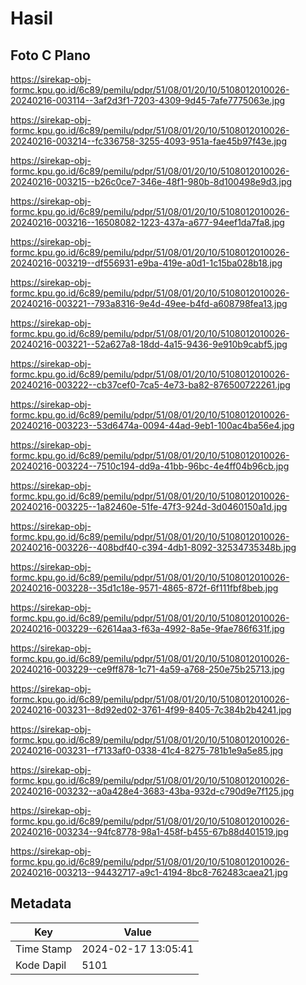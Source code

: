 # Hasil

## Foto C Plano

https://sirekap-obj-formc.kpu.go.id/6c89/pemilu/pdpr/51/08/01/20/10/5108012010026-20240216-003114--3af2d3f1-7203-4309-9d45-7afe7775063e.jpg

https://sirekap-obj-formc.kpu.go.id/6c89/pemilu/pdpr/51/08/01/20/10/5108012010026-20240216-003214--fc336758-3255-4093-951a-fae45b97f43e.jpg

https://sirekap-obj-formc.kpu.go.id/6c89/pemilu/pdpr/51/08/01/20/10/5108012010026-20240216-003215--b26c0ce7-346e-48f1-980b-8d100498e9d3.jpg

https://sirekap-obj-formc.kpu.go.id/6c89/pemilu/pdpr/51/08/01/20/10/5108012010026-20240216-003216--16508082-1223-437a-a677-94eef1da7fa8.jpg

https://sirekap-obj-formc.kpu.go.id/6c89/pemilu/pdpr/51/08/01/20/10/5108012010026-20240216-003219--df556931-e9ba-419e-a0d1-1c15ba028b18.jpg

https://sirekap-obj-formc.kpu.go.id/6c89/pemilu/pdpr/51/08/01/20/10/5108012010026-20240216-003221--793a8316-9e4d-49ee-b4fd-a608798fea13.jpg

https://sirekap-obj-formc.kpu.go.id/6c89/pemilu/pdpr/51/08/01/20/10/5108012010026-20240216-003221--52a627a8-18dd-4a15-9436-9e910b9cabf5.jpg

https://sirekap-obj-formc.kpu.go.id/6c89/pemilu/pdpr/51/08/01/20/10/5108012010026-20240216-003222--cb37cef0-7ca5-4e73-ba82-876500722261.jpg

https://sirekap-obj-formc.kpu.go.id/6c89/pemilu/pdpr/51/08/01/20/10/5108012010026-20240216-003223--53d6474a-0094-44ad-9eb1-100ac4ba56e4.jpg

https://sirekap-obj-formc.kpu.go.id/6c89/pemilu/pdpr/51/08/01/20/10/5108012010026-20240216-003224--7510c194-dd9a-41bb-96bc-4e4ff04b96cb.jpg

https://sirekap-obj-formc.kpu.go.id/6c89/pemilu/pdpr/51/08/01/20/10/5108012010026-20240216-003225--1a82460e-51fe-47f3-924d-3d0460150a1d.jpg

https://sirekap-obj-formc.kpu.go.id/6c89/pemilu/pdpr/51/08/01/20/10/5108012010026-20240216-003226--408bdf40-c394-4db1-8092-32534735348b.jpg

https://sirekap-obj-formc.kpu.go.id/6c89/pemilu/pdpr/51/08/01/20/10/5108012010026-20240216-003228--35d1c18e-9571-4865-872f-6f111fbf8beb.jpg

https://sirekap-obj-formc.kpu.go.id/6c89/pemilu/pdpr/51/08/01/20/10/5108012010026-20240216-003229--62614aa3-f63a-4992-8a5e-9fae786f631f.jpg

https://sirekap-obj-formc.kpu.go.id/6c89/pemilu/pdpr/51/08/01/20/10/5108012010026-20240216-003229--ce9ff878-1c71-4a59-a768-250e75b25713.jpg

https://sirekap-obj-formc.kpu.go.id/6c89/pemilu/pdpr/51/08/01/20/10/5108012010026-20240216-003231--8d92ed02-3761-4f99-8405-7c384b2b4241.jpg

https://sirekap-obj-formc.kpu.go.id/6c89/pemilu/pdpr/51/08/01/20/10/5108012010026-20240216-003231--f7133af0-0338-41c4-8275-781b1e9a5e85.jpg

https://sirekap-obj-formc.kpu.go.id/6c89/pemilu/pdpr/51/08/01/20/10/5108012010026-20240216-003232--a0a428e4-3683-43ba-932d-c790d9e7f125.jpg

https://sirekap-obj-formc.kpu.go.id/6c89/pemilu/pdpr/51/08/01/20/10/5108012010026-20240216-003234--94fc8778-98a1-458f-b455-67b88d401519.jpg

https://sirekap-obj-formc.kpu.go.id/6c89/pemilu/pdpr/51/08/01/20/10/5108012010026-20240216-003213--94432717-a9c1-4194-8bc8-762483caea21.jpg


## Metadata

| Key        | Value               |
| ---------- | ------------------- |
| Time Stamp | 2024-02-17 13:05:41 |
| Kode Dapil | 5101                |



